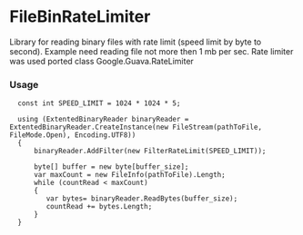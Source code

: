 # FileBinRateLimiter
Library for reading binary files with rate limit (speed limit by byte to second).
Example need reading file  not more then 1 mb per sec.
Rate limiter was used ported class Google.Guava.RateLimiter

### Usage
```
  const int SPEED_LIMIT = 1024 * 1024 * 5;
  
  using (ExtentedBinaryReader binaryReader = ExtentedBinaryReader.CreateInstance(new FileStream(pathToFile, FileMode.Open), Encoding.UTF8))
  {
      binaryReader.AddFilter(new FilterRateLimit(SPEED_LIMIT));
      
      byte[] buffer = new byte[buffer_size];
      var maxCount = new FileInfo(pathToFile).Length;
      while (countRead < maxCount)
      {
         var bytes= binaryReader.ReadBytes(buffer_size);
         countRead += bytes.Length;
      }
  }
  
```

